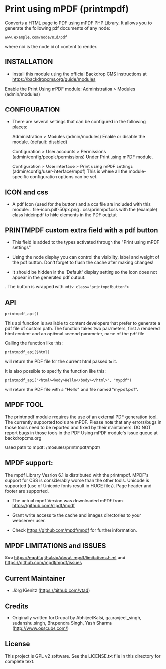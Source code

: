 ﻿Print using mPDF (printmpdf)
============================

Converts a HTML page to PDF using mPDF PHP Library.
It allows you to generate the following pdf documents of any node:

  `www.example.com/node/nid/pdf`

  where nid is the node id of content to render.


INSTALLATION
------------
- Install this module using the official Backdrop CMS instructions at
  https://backdropcms.org/guide/modules

Enable the Print Using mPDF module: Administration > Modules (admin/modules)

CONFIGURATION
-------------
- There are several settings that can be configured in the following places:

  Administration > Modules (admin/modules)
    Enable or disable the module. (default: disabled)

  Configuration > User accounts > Permissions (admin/config/people/permissions)
    Under Print using mPDF module.
    
  Configuration > User interface > Print using mPDF settings
  (admin/config/user-interface/mpdf)
    This is where all the module-specific configuration options can be set.

ICON and css
------------
- A pdf Icon (used for the button) and a ccs file are included with this module:
. file-icon.pdf-50px.png
. css/prinmpdf.css with the (example) class hideinpdf to hide elements in the PDF outptut

PRINTMPDF custom extra field with a pdf button
----------------------------------------------
- This field is added to the types activated through the "Print using mPDF settings"
- Using the node display you can control the visibility, label and weight of the pdf button.
Don't forget to flush the cache after making changes! 

- It should be hidden in the 'Default' display setting so the Icon does not appear in the 
generated pdf output.

. The button is wrapped with  `<div class="printmpdfbutton">`

API
---
`printmpdf_api()`

This api function is available to content developers that prefer
to generate a pdf file of custom path. The function takes two 
parameters, first a rendered html content and an optional second 
parameter, name of the pdf file.

Calling the function like this:

  `printmpdf_api($html)`

will return the PDF file for the current html passed to it.

It is also possible to specify the function like this:

  `printmpdf_api("<html><body>Hello</body></html>", "mypdf")`

will return the PDF file with a "Hello" and file named "mypdf.pdf".

MPDF TOOL
--------
The printmpdf module requires the use of an external PDF generation tool.
The currently supported tools are mPDF. Please note that any errors/bugs in
those tools need to be reported and fixed by their maintainers. 
DO NOT report bugs in those tools in the PDF Using mPDF module's issue queue
at backdropcms.org

Used path to mpdf: /modules/printmpdf/mpdf/

MPDF support:
-------------
The mpdf Library  Vesrion 6.1 is distributed with the printmpdf.
MPDF's support for CSS is considerably worse than the other tools.
Unicode is supported (use of Unicode fonts result in HUGE files).  Page
header and footer are supported.

- The actual mpdf Version was downloaded mPDF from https://github.com/mpdf/mpdf
  
- Grant write access to the cache and images directories to your
  webserver user.
  
- Check https://github.com/mpdf/mpdf for further information.

MPDF LIMITATIONS and ISSUES
---------------------------
See https://mpdf.github.io/about-mpdf/limitations.html
and https://github.com/mpdf/mpdf/issues
  
Current Maintainer
------------------
- Jörg Kienitz (https://github.com/vtad)

Credits
-------
- Originally written for Drupal by
AbhijeetKalsi, gauravjeet_singh, sudanshu.singh, Bhupendra Singh, Yash Sharma
(http://www.osscube.com/)

License
-------
This project is GPL v2 software. See the LICENSE.txt file in this directory for
complete text.
  
  